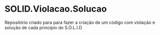 # SOLID.Violacao.Solucao
Repositório criado para para fazer a criação de um código com violação e solução de cada principio do S.O.L.I.D
